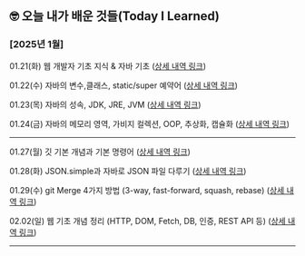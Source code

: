## 🤓 오늘 내가 배운 것들(Today I Learned)

### [2025년 1월]

01.21(화) 웹 개발자 기초 지식 & 자바 기초 ([상세 내역 링크](https://creative-asparagus-222.notion.site/01-21-182f102f607d80fd92b6c3894e48fa08?pvs=4))

01.22(수) 자바의 변수,클래스, static/super 예약어 ([상세 내역 링크](https://creative-asparagus-222.notion.site/01-22-182f102f607d8028aa16e986f65088cd?pvs=4))

01.23(목) 자바의 성속, JDK, JRE, JVM ([상세 내역 링크](https://creative-asparagus-222.notion.site/01-23-183f102f607d806ba1c5d0ac88b328da?pvs=4))

01.24(금) 자바의 메모리 영역, 가비지 컬렉션, OOP, 추상화, 캡슐화 ([상세 내역 링크](https://creative-asparagus-222.notion.site/01-24-183f102f607d805b80cdc512f5c79302?pvs=4))

---

01.27(월) 깃 기본 개념과 기본 명령어 ([상세 내역 링크](https://creative-asparagus-222.notion.site/01-27-188f102f607d800da490c21a7f0e9bce?pvs=4))

01.28(화) JSON.simple과 자바로 JSON 파일 다루기 ([상세 내역 링크](https://creative-asparagus-222.notion.site/01-28-188f102f607d808e9b01eb30f09d18ae?pvs=4))

01.29(수) git Merge 4가지 방법 (3-way, fast-forward, squash, rebase) ([상세 내역 링크](https://kanado2000.tistory.com/122))

02.02(일) 웹 기초 개념 정리 (HTTP, DOM, Fetch, DB, 인증, REST API 등) ([상세 내역 링크](https://creative-asparagus-222.notion.site/02-02-189f102f607d80e38b4bd706a497fcc1?pvs=4))

---
